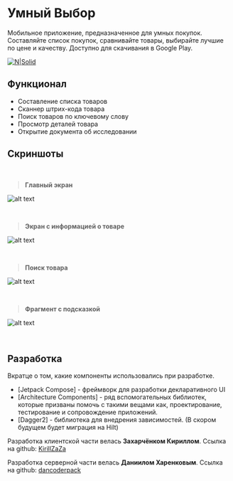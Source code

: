 # Умный Выбор
	
Мобильное приложение, предназначенное для умных покупок. 
Составляйте список покупок, сравнивайте товары, выбирайте лучшие по цене и качеству.
Доступно для скачивания в Google Play.

[![N|Solid](https://www.beloe.taxi/images/Google.png)](https://play.google.com/store/apps/details?id=com.conlage.smartshopping)

## Функционал

- Составление списка товаров
- Сканнер штрих-кода товара
- Поиск товаров по ключевому слову
- Просмотр деталей товара
- Открытие документа об исследовании






## Скриншоты  
	
&#8291;
> **Главный экран**

 ![alt text](https://play-lh.googleusercontent.com/6qMOnZF4M_yIhX4Am0poAAwhHKYOnR2zRFNdaZXapTEcxpSTJyScih1UNT3zcIoTam8=w1495-h715-rw)

	
&#8291;
> **Экран с информацией о товаре**


![alt text](https://play-lh.googleusercontent.com/mlxAg-2LOnNAkWo8rRdwilq1ymk6QcMF_IjjuhTqABejgLMj8Vlm4KfhNMDMV4hXypY=w1495-h715-rw)


	
&#8291;
> **Поиск товара**


![alt text](https://play-lh.googleusercontent.com/utidlJEkD_yEBr5BFT3BylRwR-ySgcY_JGPFHti7Aqqt5f5vgmMBxm0MdcK5Je9g3LY=w1495-h715-rw)

	
&#8291;
> **Фрагмент с подсказкой**


![alt text](https://play-lh.googleusercontent.com/yMG6g-LiAfGh9R9KMRzkfsXRSgC-vnUrBk0hgLMO3nayvsfTCifDjnieAcMagg55gQ=w1495-h715-rw)



&#8291;
&#8291;

## Разработка
Вкратце о том, какие компоненты использовались при разработке.

- [Jetpack Compose] - фреймворк для разработки декларативного UI
- [Architecture Components] - ряд вспомогательных библиотек, которые призваны помочь с такими вещами как, проектирование, тестирование и сопровождение приложений. 
- [Dagger2] - библиотека для внедрения зависимостей. (В скором будущем будет миграция на Hilt)

Разработка клиентской части велась **Захарчёнком Кириллом**.
Ссылка на github: [KirillZaZa](https://github.com/KirillZaZa)

Разработка серверной части велась **Даниилом Харенковым**.
Ссылка на github: [dancoderpack](https://github.com/dancoderpack)


